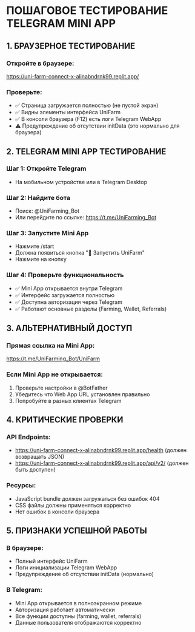 # ПОШАГОВОЕ ТЕСТИРОВАНИЕ TELEGRAM MINI APP

## 1. БРАУЗЕРНОЕ ТЕСТИРОВАНИЕ

### Откройте в браузере:
https://uni-farm-connect-x-alinabndrnk99.replit.app/

### Проверьте:
- ✅ Страница загружается полностью (не пустой экран)
- ✅ Видны элементы интерфейса UniFarm
- ✅ В консоли браузера (F12) есть логи Telegram WebApp
- ⚠️ Предупреждение об отсутствии initData (это нормально для браузера)

## 2. TELEGRAM MINI APP ТЕСТИРОВАНИЕ

### Шаг 1: Откройте Telegram
- На мобильном устройстве или в Telegram Desktop

### Шаг 2: Найдите бота
- Поиск: @UniFarming_Bot
- Или перейдите по ссылке: https://t.me/UniFarming_Bot

### Шаг 3: Запустите Mini App
- Нажмите /start
- Должна появиться кнопка "🚀 Запустить UniFarm"
- Нажмите на кнопку

### Шаг 4: Проверьте функциональность
- ✅ Mini App открывается внутри Telegram
- ✅ Интерфейс загружается полностью
- ✅ Доступна авторизация через Telegram
- ✅ Работают основные разделы (Farming, Wallet, Referrals)

## 3. АЛЬТЕРНАТИВНЫЙ ДОСТУП

### Прямая ссылка на Mini App:
https://t.me/UniFarming_Bot/UniFarm

### Если Mini App не открывается:
1. Проверьте настройки в @BotFather
2. Убедитесь что Web App URL установлен правильно
3. Попробуйте в разных клиентах Telegram

## 4. КРИТИЧЕСКИЕ ПРОВЕРКИ

### API Endpoints:
- https://uni-farm-connect-x-alinabndrnk99.replit.app/health (должен возвращать JSON)
- https://uni-farm-connect-x-alinabndrnk99.replit.app/api/v2/ (должен быть доступен)

### Ресурсы:
- JavaScript bundle должен загружаться без ошибок 404
- CSS файлы должны применяться корректно
- Нет ошибок в консоли браузера

## 5. ПРИЗНАКИ УСПЕШНОЙ РАБОТЫ

### В браузере:
- Полный интерфейс UniFarm
- Логи инициализации Telegram WebApp
- Предупреждение об отсутствии initData (нормально)

### В Telegram:
- Mini App открывается в полноэкранном режиме
- Авторизация работает автоматически
- Все функции доступны (farming, wallet, referrals)
- Данные пользователя отображаются корректно